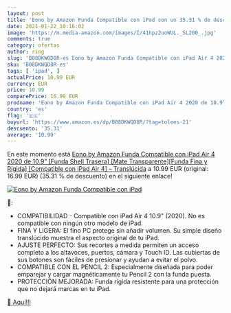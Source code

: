 ```yaml
---
layout: post
title: 'Eono by Amazon Funda Compatible con iPad con un 35.31 % de descuento'
date: 2021-01-22 10:16:02
image: 'https://m.media-amazon.com/images/I/41hpz2uoWUL._SL200_.jpg'
comments: true
category: ofertas
author: ring
slug: 'B08DKWQD8R-es Eono by Amazon Funda Compatible con iPad Air 4 2020 de...'
sku: 'B08DKWQD8R-es'
tags: [ 'ipad', ]
actualPrice: 10.99 EUR
currency: EUR
price: 10.99
comparePrice: 16.99 EUR
prodname: 'Eono by Amazon Funda Compatible con iPad Air 4 2020 de 10.9” [Funda Shell Trasera] [Mate Transparente][Funda Fina y Rígida] [Compatible con iPad Air 4] – Translúcida'
country: 'es'
flag: '🇪🇸'
buyurl: 'https://www.amazon.es/dp/B08DKWQD8R/?tag=tolees-21'
descuento: '35.31'
average: '10.99'
---
```


En este momento está [Eono by Amazon Funda Compatible con iPad Air 4 2020 de 10.9” [Funda Shell Trasera] [Mate Transparente][Funda Fina y Rígida] [Compatible con iPad Air 4] – Translúcida](https://www.amazon.es/dp/B08DKWQD8R/?tag=tolees-21) a 10.99 EUR (original: 16.99 EUR) (35.31 %  de descuento) en el siguiente enlace!

[![Eono by Amazon Funda Compatible con iPad](https://m.media-amazon.com/images/I/41hpz2uoWUL._SL200_.jpg)](https://www.amazon.es/dp/B08DKWQD8R/?tag=tolees-21)

🔎:

- COMPATIBILIDAD - Compatible con iPad Air 4 10.9" (2020). No es compatible con ningún otro modelo de iPad.
- FINA Y LIGERA: El fino PC protege sin añadir volumen. Su simple diseño translúcido muestra el aspecto original de tu iPad.
- AJUSTE PERFECTO: Sus recortes a medida permiten un acceso completo a los altavoces, puertos, cámara y Touch ID. Las cubiertas de sus botones son fáciles de presionar y ayudan a evitar el polvo.
- COMPATIBLE CON EL PENCIL 2: Especialmente diseñada para poder emparejar y cargar magnéticamente tu Pencil 2 con la funda puesta.
- PROTECCIÓN MEJORADA: Funda rígida resistente para una protección que no dejará marcas en tu iPad.

[🛒 Aquí!!!](https://www.amazon.es/dp/B08DKWQD8R/?tag=tolees-21)
